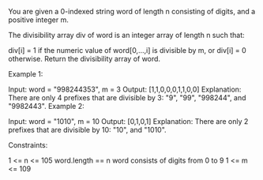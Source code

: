 You are given a 0-indexed string word of length n consisting of digits, and a positive integer m.

The divisibility array div of word is an integer array of length n such that:

div[i] = 1 if the numeric value of word[0,...,i] is divisible by m, or
div[i] = 0 otherwise.
Return the divisibility array of word.

 

Example 1:

Input: word = "998244353", m = 3
Output: [1,1,0,0,0,1,1,0,0]
Explanation: There are only 4 prefixes that are divisible by 3: "9", "99", "998244", and "9982443".
Example 2:

Input: word = "1010", m = 10
Output: [0,1,0,1]
Explanation: There are only 2 prefixes that are divisible by 10: "10", and "1010".
 

Constraints:

1 <= n <= 105
word.length == n
word consists of digits from 0 to 9
1 <= m <= 109
